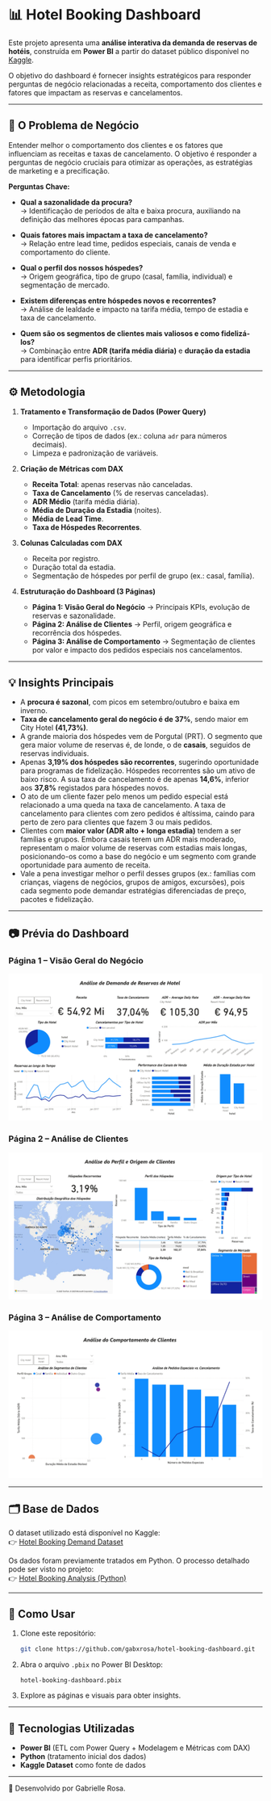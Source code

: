 # 📊 Hotel Booking Dashboard  

Este projeto apresenta uma **análise interativa da demanda de reservas de hotéis**, construída em **Power BI** a partir do dataset público disponível no [Kaggle](https://www.kaggle.com/datasets/jessemostipak/hotel-booking-demand).  

O objetivo do dashboard é fornecer insights estratégicos para responder perguntas de negócio relacionadas a receita, comportamento dos clientes e fatores que impactam as reservas e cancelamentos.  

---

## 🎯 O Problema de Negócio

Entender melhor o comportamento dos  clientes e os fatores que influenciam as receitas e taxas de cancelamento. O objetivo é responder a perguntas de negócio cruciais para otimizar as operações, as estratégias de marketing e a precificação.

**Perguntas Chave:**
- **Qual a sazonalidade da procura?**  
  → Identificação de períodos de alta e baixa procura, auxiliando na definição das melhores épocas para campanhas.  

- **Quais fatores mais impactam a taxa de cancelamento?**  
  → Relação entre lead time, pedidos especiais, canais de venda e comportamento do cliente.  

- **Qual o perfil dos nossos hóspedes?**  
  → Origem geográfica, tipo de grupo (casal, família, individual) e segmentação de mercado.  

- **Existem diferenças entre hóspedes novos e recorrentes?**  
  → Análise de lealdade e impacto na tarifa média, tempo de estadia e taxa de cancelamento.  

- **Quem são os segmentos de clientes mais valiosos e como fidelizá-los?**  
  → Combinação entre **ADR (tarifa média diária)** e **duração da estadia** para identificar perfis prioritários.  

---

## ⚙️ Metodologia  

1. **Tratamento e Transformação de Dados (Power Query)**  
   - Importação do arquivo `.csv`.  
   - Correção de tipos de dados (ex.: coluna `adr` para números decimais).  
   - Limpeza e padronização de variáveis.  

2. **Criação de Métricas com DAX**  
   - **Receita Total**: apenas reservas não canceladas.  
   - **Taxa de Cancelamento** (% de reservas canceladas).  
   - **ADR Médio** (tarifa média diária).  
   - **Média de Duração da Estadia** (noites).  
   - **Média de Lead Time**.  
   - **Taxa de Hóspedes Recorrentes**.  

3. **Colunas Calculadas com DAX**  
   - Receita por registro.  
   - Duração total da estadia.  
   - Segmentação de hóspedes por perfil de grupo (ex.: casal, família).  

4. **Estruturação do Dashboard (3 Páginas)**  
   - **Página 1: Visão Geral do Negócio** → Principais KPIs, evolução de reservas e sazonalidade.  
   - **Página 2: Análise de Clientes** → Perfil, origem geográfica e recorrência dos hóspedes.  
   - **Página 3: Análise de Comportamento** → Segmentação de clientes por valor e impacto dos pedidos especiais nos cancelamentos.  

---

## 💡 Insights Principais  

- A **procura é sazonal**, com picos em setembro/outubro e baixa em inverno.  
- **Taxa de cancelamento geral do negócio é de 37%**, sendo maior em City Hotel **(41,73%)**.  
- A grande maioria dos hóspedes vem de Porgutal (PRT). O segmento que gera maior volume de reservas é, de londe, o de **casais**, seguidos de reservas individuais.
- Apenas **3,19% dos hóspedes são recorrentes**, sugerindo oportunidade para programas de fidelização. Hóspedes recorrentes são um ativo de baixo risco. A sua taxa de cancelamento é de apenas **14,6%**, inferior aos **37,8%** registados para hóspedes novos.
- O ato de um cliente fazer pelo menos um pedido especial está relacionado a uma queda na taxa de cancelamento. A taxa de cancelamento para clientes com zero pedidos é altíssima, caindo para perto de zero para clientes que fazem 3 ou mais pedidos.
- Clientes com **maior valor (ADR alto + longa estadia)** tendem a ser famílias e grupos. Embora casais terem um ADR mais moderado, representam o maior volume de reservas com estadias mais longas, posicionando-os como a base do negócio e um segmento com grande oportunidade para aumento de receita.
- Vale a pena investigar melhor o perfil desses grupos (ex.: famílias com crianças, viagens de negócios, grupos de amigos, excursões), pois cada segmento pode demandar estratégias diferenciadas de preço, pacotes e fidelização.

---

## 📷 Prévia do Dashboard  

### Página 1 – Visão Geral do Negócio  
![Página 1](imagens/Projeto_hotel_pages-to-jpg-0001.jpg)  

### Página 2 – Análise de Clientes  
![Página 2](imagens/Projeto_hotel_pages-to-jpg-0002.jpg)  

### Página 3 – Análise de Comportamento  
![Página 3](imagens/Projeto_hotel_pages-to-jpg-0003.jpg)  

---

## 🗂️ Base de Dados  

O dataset utilizado está disponível no Kaggle:  
👉 [Hotel Booking Demand Dataset](https://www.kaggle.com/datasets/jessemostipak/hotel-booking-demand)  

Os dados foram previamente tratados em Python. O processo detalhado pode ser visto no projeto:  
👉 [Hotel Booking Analysis (Python)](https://github.com/gabxrosa/hotel-booking-analysis)  

---

## 🚀 Como Usar  

1. Clone este repositório:  
   ```bash
   git clone https://github.com/gabxrosa/hotel-booking-dashboard.git
   ```  

2. Abra o arquivo `.pbix` no Power BI Desktop:  
   ```
   hotel-booking-dashboard.pbix
   ```  

3. Explore as páginas e visuais para obter insights.  

---

## 📌 Tecnologias Utilizadas  

- **Power BI** (ETL com Power Query + Modelagem e Métricas com DAX)  
- **Python** (tratamento inicial dos dados)  
- **Kaggle Dataset** como fonte de dados  

---

📌 Desenvolvido por Gabrielle Rosa.  
